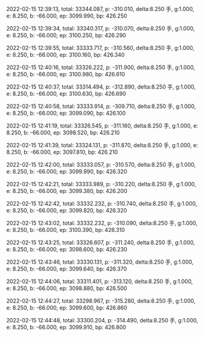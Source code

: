 2022-02-15 12:39:13, total: 33344.087, p: -310.010, delta:8.250 手, g:1.000, e: 8.250, b: -66.000, ep: 3099.990, bp: 426.250

2022-02-15 12:39:34, total: 33340.317, p: -310.070, delta:8.250 手, g:1.000, e: 8.250, b: -66.000, ep: 3100.250, bp: 426.290

2022-02-15 12:39:55, total: 33333.717, p: -310.560, delta:8.250 手, g:1.000, e: 8.250, b: -66.000, ep: 3100.160, bp: 426.340

2022-02-15 12:40:16, total: 33326.222, p: -311.900, delta:8.250 手, g:1.000, e: 8.250, b: -66.000, ep: 3100.980, bp: 426.610

2022-02-15 12:40:37, total: 33314.494, p: -312.890, delta:8.250 手, g:1.000, e: 8.250, b: -66.000, ep: 3100.630, bp: 426.690

2022-02-15 12:40:58, total: 33333.914, p: -309.710, delta:8.250 手, g:1.000, e: 8.250, b: -66.000, ep: 3099.090, bp: 426.100

2022-02-15 12:41:19, total: 33326.545, p: -311.160, delta:8.250 手, g:1.000, e: 8.250, b: -66.000, ep: 3098.520, bp: 426.210

2022-02-15 12:41:39, total: 33324.131, p: -311.870, delta:8.250 手, g:1.000, e: 8.250, b: -66.000, ep: 3097.810, bp: 426.210

2022-02-15 12:42:00, total: 33333.057, p: -310.570, delta:8.250 手, g:1.000, e: 8.250, b: -66.000, ep: 3099.990, bp: 426.320

2022-02-15 12:42:21, total: 33333.989, p: -310.220, delta:8.250 手, g:1.000, e: 8.250, b: -66.000, ep: 3099.380, bp: 426.200

2022-02-15 12:42:42, total: 33332.232, p: -310.740, delta:8.250 手, g:1.000, e: 8.250, b: -66.000, ep: 3099.820, bp: 426.320

2022-02-15 12:43:02, total: 33332.232, p: -310.090, delta:8.250 手, g:1.000, e: 8.250, b: -66.000, ep: 3100.390, bp: 426.310

2022-02-15 12:43:25, total: 33326.607, p: -311.240, delta:8.250 手, g:1.000, e: 8.250, b: -66.000, ep: 3098.600, bp: 426.230

2022-02-15 12:43:46, total: 33330.131, p: -311.320, delta:8.250 手, g:1.000, e: 8.250, b: -66.000, ep: 3099.640, bp: 426.370

2022-02-15 12:44:06, total: 33311.401, p: -313.120, delta:8.250 手, g:1.000, e: 8.250, b: -66.000, ep: 3098.880, bp: 426.500

2022-02-15 12:44:27, total: 33298.967, p: -315.280, delta:8.250 手, g:1.000, e: 8.250, b: -66.000, ep: 3099.600, bp: 426.860

2022-02-15 12:44:48, total: 33300.204, p: -314.490, delta:8.250 手, g:1.000, e: 8.250, b: -66.000, ep: 3099.910, bp: 426.800